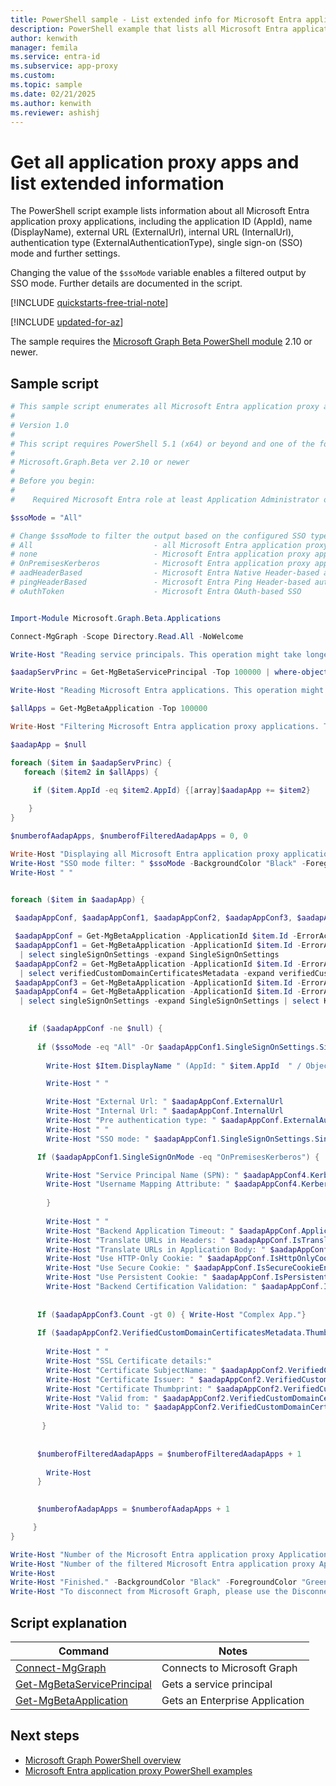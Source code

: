 ```yaml
---
title: PowerShell sample - List extended info for Microsoft Entra application proxy apps
description: PowerShell example that lists all Microsoft Entra application proxy applications along with the application ID (AppId), name (DisplayName), external URL (ExternalUrl), internal URL (InternalUrl), and authentication type (ExternalAuthenticationType).
author: kenwith
manager: femila
ms.service: entra-id
ms.subservice: app-proxy
ms.custom: 
ms.topic: sample
ms.date: 02/21/2025
ms.author: kenwith
ms.reviewer: ashishj
---
```


# Get all application proxy apps and list extended information

The PowerShell script example lists information about all Microsoft Entra application proxy applications, including the application ID (AppId), name (DisplayName), external URL (ExternalUrl), internal URL (InternalUrl), authentication type (ExternalAuthenticationType), single sign-on (SSO) mode and further settings.

Changing the value of the `$ssoMode` variable enables a filtered output by SSO mode. Further details are documented in the script.

[!INCLUDE [quickstarts-free-trial-note](~/includes/azure-docs-pr/quickstarts-free-trial-note.md)]

[!INCLUDE [updated-for-az](~/includes/azure-docs-pr/updated-for-az.md)]

The sample requires the [Microsoft Graph Beta PowerShell module](/powershell/microsoftgraph/installation) 2.10 or newer.

## Sample script

```powershell
# This sample script enumerates all Microsoft Entra application proxy applications with configuration details
#
# Version 1.0
#
# This script requires PowerShell 5.1 (x64) or beyond and one of the following modules:
#
# Microsoft.Graph.Beta ver 2.10 or newer
#
# Before you begin:
#    
#    Required Microsoft Entra role at least Application Administrator or Application Developer

$ssoMode = "All"

# Change $ssoMode to filter the output based on the configured SSO type
# All                           - all Microsoft Entra application proxy apps (no filter)
# none                          - Microsoft Entra application proxy apps configured with no SSO, SAML, Linked, Password
# OnPremisesKerberos            - Microsoft Entra application proxy apps configured with Windows Integrated SSO (Kerberos Constrained Delegation)
# aadHeaderBased                - Microsoft Entra Native Header-based authentication
# pingHeaderBased               - Microsoft Entra Ping Header-based authentication
# oAuthToken                    - Microsoft Entra OAuth-based SSO


Import-Module Microsoft.Graph.Beta.Applications

Connect-MgGraph -Scope Directory.Read.All -NoWelcome

Write-Host "Reading service principals. This operation might take longer..." -BackgroundColor "Black" -ForegroundColor "Green" 

$aadapServPrinc = Get-MgBetaServicePrincipal -Top 100000 | where-object {$_.Tags -Contains "WindowsAzureActiveDirectoryOnPremApp"}

Write-Host "Reading Microsoft Entra applications. This operation might take longer..." -BackgroundColor "Black" -ForegroundColor "Green"

$allApps = Get-MgBetaApplication -Top 100000

Write-Host "Filtering Microsoft Entra application proxy applications. This operation might take longer..." -BackgroundColor "Black" -ForegroundColor "Green"

$aadapApp = $null

foreach ($item in $aadapServPrinc) {
   foreach ($item2 in $allApps) {
    
     if ($item.AppId -eq $item2.AppId) {[array]$aadapApp += $item2}

    }
}

$numberofAadapApps, $numberofFilteredAadapApps = 0, 0

Write-Host "Displaying all Microsoft Entra application proxy applications with configuration details..." -BackgroundColor "Black" -ForegroundColor "Green"
Write-Host "SSO mode filter: " $ssoMode -BackgroundColor "Black" -ForegroundColor "Green"
Write-Host " "


foreach ($item in $aadapApp) {
 
 $aadapAppConf, $aadapAppConf1, $aadapAppConf2, $aadapAppConf3, $aadapAppConf4 = $null, $null, $null, $null, $null

 $aadapAppConf = Get-MgBetaApplication -ApplicationId $item.Id -ErrorAction SilentlyContinue -select OnPremisesPublishing | select OnPremisesPublishing -expand OnPremisesPublishing 
 $aadapAppConf1 = Get-MgBetaApplication -ApplicationId $item.Id -ErrorAction SilentlyContinue -select OnPremisesPublishing | select OnPremisesPublishing -expand OnPremisesPublishing `
  | select singleSignOnSettings -expand SingleSignOnSettings 
 $aadapAppConf2 = Get-MgBetaApplication -ApplicationId $item.Id -ErrorAction SilentlyContinue -select OnPremisesPublishing | select OnPremisesPublishing -expand OnPremisesPublishing `
  | select verifiedCustomDomainCertificatesMetadata -expand verifiedCustomDomainCertificatesMetadata 
 $aadapAppConf3 = Get-MgBetaApplication -ApplicationId $item.Id -ErrorAction SilentlyContinue -select OnPremisesPublishing | select OnPremisesPublishing -expand OnPremisesPublishing | select OnPremisesApplicationSegments -expand OnPremisesApplicationSegments
 $aadapAppConf4 = Get-MgBetaApplication -ApplicationId $item.Id -ErrorAction SilentlyContinue -select OnPremisesPublishing | select OnPremisesPublishing -expand OnPremisesPublishing `
  | select singleSignOnSettings -expand SingleSignOnSettings | select KerberosSignOnSettings -expand KerberosSignOnSettings 
 

    if ($aadapAppConf -ne $null) {
   
      if ($ssoMode -eq "All" -Or $aadapAppConf1.SingleSignOnSettings.SingleSignOnMode -eq $ssoMode) {
    
        Write-Host $Item.DisplayName " (AppId: " $item.AppId  " / ObjectId: " $item.Id ")" -BackgroundColor "Black" -ForegroundColor "White"    

        Write-Host " "

        Write-Host "External Url: " $aadapAppConf.ExternalUrl
        Write-Host "Internal Url: " $aadapAppConf.InternalUrl
        Write-Host "Pre authentication type: " $aadapAppConf.ExternalAuthenticationType
        Write-Host " "
        Write-Host "SSO mode: " $aadapAppConf1.SingleSignOnSettings.SingleSignOnMode

      If ($aadapAppConf1.SingleSignOnMode -eq "OnPremisesKerberos") {

        Write-Host "Service Principal Name (SPN): " $aadapAppConf4.KerberosServicePrincipalName
        Write-Host "Username Mapping Attribute: " $aadapAppConf4.KerberosSignOnMappingAttributeType
      
        }
      
        Write-Host " "
        Write-Host "Backend Application Timeout: " $aadapAppConf.ApplicationServerTimeout
        Write-Host "Translate URLs in Headers: " $aadapAppConf.IsTranslateHostHeaderEnabled
        Write-Host "Translate URLs in Application Body: " $aadapAppConf.IsTranslateLinksInBodyEnabled
        Write-Host "Use HTTP-Only Cookie: " $aadapAppConf.IsHttpOnlyCookieEnabled
        Write-Host "Use Secure Cookie: " $aadapAppConf.IsSecureCookieEnabled
        Write-Host "Use Persistent Cookie: " $aadapAppConf.IsPersistentCookieEnabled
        Write-Host "Backend Certification Validation: " $aadapAppConf.IsBackendCertificateValidationEnabled
 
 
      If ($aadapAppConf3.Count -gt 0) { Write-Host "Complex App."}
      
      If ($aadapAppConf2.VerifiedCustomDomainCertificatesMetadata.Thumbprint.Length -ne 0) {
       
        Write-Host " "
        Write-Host "SSL Certificate details:"
        Write-Host "Certificate SubjectName: " $aadapAppConf2.VerifiedCustomDomainCertificatesMetadata.SubjectName
        Write-Host "Certificate Issuer: " $aadapAppConf2.VerifiedCustomDomainCertificatesMetadata.Issuer
        Write-Host "Certificate Thumbprint: " $aadapAppConf2.VerifiedCustomDomainCertificatesMetadata.Thumbprint
        Write-Host "Valid from: " $aadapAppConf2.VerifiedCustomDomainCertificatesMetadata.IssueDate
        Write-Host "Valid to: " $aadapAppConf2.VerifiedCustomDomainCertificatesMetadata.ExpiryDate
       
       } 
     
      
      $numberofFilteredAadapApps = $numberofFilteredAadapApps + 1
      
        Write-Host
      }
     

      $numberofAadapApps = $numberofAadapApps + 1          

     }
}

Write-Host "Number of the Microsoft Entra application proxy Applications: " $numberofAadapApps
Write-Host "Number of the filtered Microsoft Entra application proxy Applications: " $numberofFilteredAadapApps
Write-Host
Write-Host "Finished." -BackgroundColor "Black" -ForegroundColor "Green"
Write-Host "To disconnect from Microsoft Graph, please use the Disconnect-MgGraph cmdlet." 
```

## Script explanation

| Command | Notes |
|---|---|
|[Connect-MgGraph](/powershell/module/microsoft.graph.authentication/connect-mggraph)| Connects to Microsoft Graph|
|[Get-MgBetaServicePrincipal](/powershell/module/microsoft.graph.applications/get-mgserviceprincipal)| Gets a service principal|
|[Get-MgBetaApplication](/powershell/module/microsoft.graph.beta.applications/get-mgbetaapplication)| Gets an Enterprise Application|

## Next steps

- [Microsoft Graph PowerShell overview](/powershell/microsoftgraph/overview)
- [Microsoft Entra application proxy PowerShell examples](../application-proxy-powershell-samples.md)
